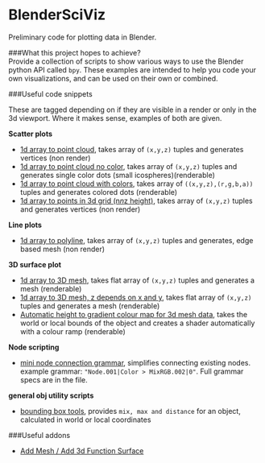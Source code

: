 BlenderSciViz
=============

Preliminary code for plotting data in Blender.

###What this project hopes to achieve?  
Provide a collection of scripts to show various ways to use the Blender python API called `bpy`. 
These examples are intended to help you code your own visualizations, and can be used on their own or combined.

###Useful code snippets

These are tagged depending on if they are visible in a render or only in the 3d viewport. Where it makes sense, examples of both are given.

**Scatter plots**  

- [1d array to point cloud](https://github.com/zeffii/BlenderSciViz/blob/master/point_cloud_verts_only.py), takes array of `(x,y,z)` tuples and generates vertices (non render)
- [1d array to point cloud no color](https://github.com/zeffii/BlenderSciViz/blob/master/point_cloud_icospheres_only.py), takes array of `(x,y,z)` tuples and generates single color dots (small icospheres)(renderable)
- [1d array to point cloud with colors](https://github.com/zeffii/BlenderSciViz/blob/master/point_cloud_icospheres_colors.py), takes array of `((x,y,z),(r,g,b,a))` tuples and generates colored dots (renderable)
- [1d array to points in 3d grid (n*n*z height)](https://github.com/zeffii/BlenderSciViz/blob/master/point_cloud_3d_grid_from_1d_array.py), takes array of `(x,y,z)` tuples and generates vertices (non render)

**Line plots**
- [1d array to polyline](https://github.com/zeffii/BlenderSciViz/blob/master/intro_script.py), takes array of `(x,y,z)` tuples and generates, edge based mesh (non render)

**3D surface plot**  

- [1d array to 3D mesh](https://github.com/zeffii/BlenderSciViz/blob/master/points_with_surface_from_n_by_n_grid_of_zheights.py), takes flat array of `(x,y,z)` tuples and generates a mesh (renderable)
- [1d array to 3D mesh, z depends on x and y](https://github.com/zeffii/BlenderSciViz/blob/master/point_surface_z_depends_on_xy_location.py), takes flat array of `(x,y,z)` tuples and generates a mesh (renderable)
- [Automatic height to gradient colour map for 3d mesh data](https://github.com/zeffii/BlenderSciViz/blob/master/materials_color_from_z_domain.py), takes the world or local bounds of the object and creates a shader automatically with a colour ramp (renderable)

**Node scripting**
- [mini node connection grammar](https://github.com/zeffii/BlenderSciViz/blob/master/node_connection_grammar.py), simplifies connecting existing nodes. example grammar: `"Node.001|Color > MixRGB.002|0"`. Full grammar specs are in the file.

**general obj utility scripts**
- [bounding box tools](https://github.com/zeffii/BlenderSciViz/blob/master/obj_tools_bounding_box.py), provides `mix, max and distance` for an object, calculated in world or local coordinates

###Useful addons

- [Add Mesh / Add 3d Function Surface](http://wiki.blender.org/index.php/Extensions:2.6/Py/Scripts/Add_Mesh/Add_3d_Function_Surface)



